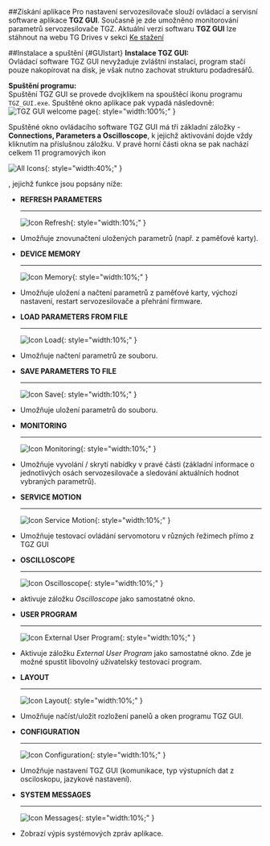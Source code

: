##Získání aplikace
Pro nastavení servozesilovače slouží ovládací a servisní software aplikace **TGZ GUI**.
Současně je zde umožněno monitorování parametrů servozesilovače TGZ.
Aktuální verzi softwaru **TGZ GUI** lze stáhnout na webu TG Drives v sekci [Ke stažení](https://www.tgdrives.cz/cs/produkty/servozesilovace#products-content)

##Instalace a spuštění {#GUIstart}
**Instalace TGZ GUI:**   
Ovládací software TGZ GUI nevyžaduje zvláštní instalaci, program stačí pouze nakopírovat na disk, je však nutno zachovat strukturu podadresářů.   

**Spuštění programu:**   
Spuštění TGZ GUI se provede dvojklikem na spouštěcí ikonu programu `TGZ_GUI.exe`. Spuštěné okno aplikace pak vypadá následovně:
![TGZ GUI welcome page](../img/GUIconnect.png){: style="width:100%;" }

Spuštěné okno ovládacího software TGZ GUI má tři základní záložky - **Connections, Parameters a Oscilloscope**, k jejichž aktivování dojde vždy kliknutím na příslušnou záložku.
V pravé horní části okna se pak nachází celkem 11 programových ikon   

![All Icons](../../../../../source/img/icoAll.png){: style="width:40%;" }

, jejichž funkce jsou popsány níže:

<div class="grid cards" markdown>

-   **REFRESH PARAMETERS**

    ---
	![Icon Refresh](../../../../../source/img/icoRefresh.png){: style="width:10%;" }

-	Umožňuje znovunačtení uložených parametrů (např. z paměťové karty).

-   **DEVICE MEMORY**

    ---
	![Icon Memory](../../../../../source/img/icoMemory.png){: style="width:10%;" }

-    Umožňuje uložení a načtení parametrů z paměťové karty, výchozí nastavení, restart servozesilovače a přehrání firmware.

-   **LOAD PARAMETERS FROM FILE**

    ---
	![Icon Load](../../../../../source/img/icoLoad.png){: style="width:10%;" }

-	Umožňuje načtení parametrů ze souboru.

-   **SAVE PARAMETERS TO FILE**

    ---
	![Icon Save](../../../../../source/img/icoSave.png){: style="width:10%;" }

-	Umožňuje uložení parametrů do souboru.

-   **MONITORING**

    ---
	![Icon Monitoring](../../../../../source/img/icoMonitoring.png){: style="width:10%;" }

-	Umožňuje vyvolání / skrytí nabídky v pravé části (základní informace o jednotlivých osách servozesilovače a sledování aktuálních hodnot vybraných parametrů).

-   **SERVICE MOTION**

    ---
	![Icon Service Motion](../../../../../source/img/icoServiceMotion.png){: style="width:10%;" }

-	Umožňuje testovací ovládání servomotoru v různých řežimech přímo z TGZ GUI

-   **OSCILLOSCOPE**

    ---
	![Icon Oscilloscope](../../../../../source/img/icoScope.png){: style="width:10%;" }

-	aktivuje záložku *Oscilloscope* jako samostatné okno.

-   **USER PROGRAM**

    ---
	![Icon External User Program](../../../../../source/img/icoExtProg.png){: style="width:10%;" }

-	Aktivuje záložku *External User Program* jako samostatné okno. Zde je možné spustit libovolný uživatelský testovací program.

-   **LAYOUT**

    ---
	![Icon Layout](../../../../../source/img/icoLayout.png){: style="width:10%;" }

-	Umožňuje načíst/uložit rozložení panelů a oken programu TGZ GUI.

-   **CONFIGURATION**

    ---
	![Icon Configuration](../../../../../source/img/icoConfig.png){: style="width:10%;" }

-	Umožňuje nastavení TGZ GUI (komunikace, typ výstupních dat z osciloskopu, jazykové nastavení).

-   **SYSTEM MESSAGES**

    ---
	![Icon Messages](../../../../../source/img/icoMessages.png){: style="width:10%;" }

-	Zobrazí výpis systémových zpráv aplikace.

</div>